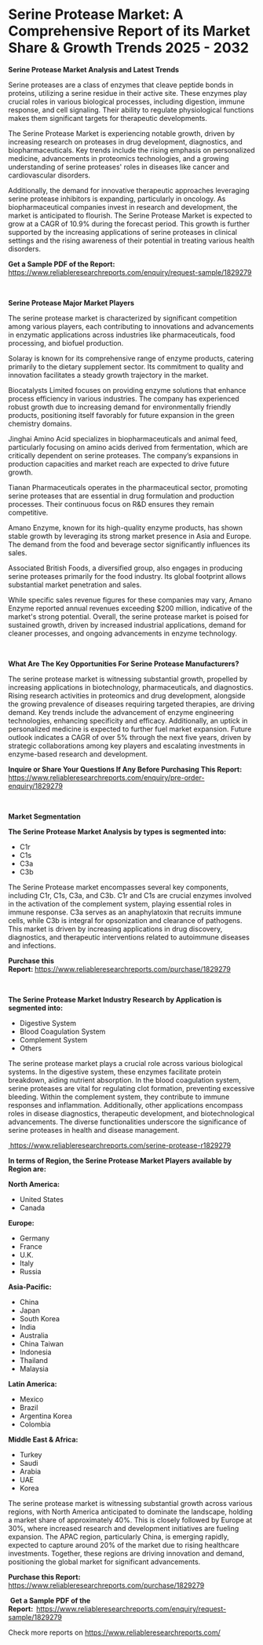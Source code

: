<p><h1>Serine Protease Market: A Comprehensive Report of its Market Share & Growth Trends 2025 - 2032</h1></p><p><strong>Serine Protease Market Analysis and Latest Trends</strong></p>
<p><p>Serine proteases are a class of enzymes that cleave peptide bonds in proteins, utilizing a serine residue in their active site. These enzymes play crucial roles in various biological processes, including digestion, immune response, and cell signaling. Their ability to regulate physiological functions makes them significant targets for therapeutic developments.</p><p>The Serine Protease Market is experiencing notable growth, driven by increasing research on proteases in drug development, diagnostics, and biopharmaceuticals. Key trends include the rising emphasis on personalized medicine, advancements in proteomics technologies, and a growing understanding of serine proteases' roles in diseases like cancer and cardiovascular disorders. </p><p>Additionally, the demand for innovative therapeutic approaches leveraging serine protease inhibitors is expanding, particularly in oncology. As biopharmaceutical companies invest in research and development, the market is anticipated to flourish. The Serine Protease Market is expected to grow at a CAGR of 10.9% during the forecast period. This growth is further supported by the increasing applications of serine proteases in clinical settings and the rising awareness of their potential in treating various health disorders.</p></p>
<p><strong>Get a Sample PDF of the Report:&nbsp;</strong> <a href="https://www.reliableresearchreports.com/enquiry/request-sample/1829279?utm_campaign=3105&utm_medium=2&utm_source=Github&utm_content=ia&utm_term=08032025&utm_id=serine-protease">https://www.reliableresearchreports.com/enquiry/request-sample/1829279</a></p>
<p>&nbsp;</p>
<p><strong>Serine Protease Major Market Players</strong></p>
<p><p>The serine protease market is characterized by significant competition among various players, each contributing to innovations and advancements in enzymatic applications across industries like pharmaceuticals, food processing, and biofuel production.</p><p>Solaray is known for its comprehensive range of enzyme products, catering primarily to the dietary supplement sector. Its commitment to quality and innovation facilitates a steady growth trajectory in the market.</p><p>Biocatalysts Limited focuses on providing enzyme solutions that enhance process efficiency in various industries. The company has experienced robust growth due to increasing demand for environmentally friendly products, positioning itself favorably for future expansion in the green chemistry domains.</p><p>Jinghai Amino Acid specializes in biopharmaceuticals and animal feed, particularly focusing on amino acids derived from fermentation, which are critically dependent on serine proteases. The company’s expansions in production capacities and market reach are expected to drive future growth.</p><p>Tianan Pharmaceuticals operates in the pharmaceutical sector, promoting serine proteases that are essential in drug formulation and production processes. Their continuous focus on R&D ensures they remain competitive.</p><p>Amano Enzyme, known for its high-quality enzyme products, has shown stable growth by leveraging its strong market presence in Asia and Europe. The demand from the food and beverage sector significantly influences its sales.</p><p>Associated British Foods, a diversified group, also engages in producing serine proteases primarily for the food industry. Its global footprint allows substantial market penetration and sales.</p><p>While specific sales revenue figures for these companies may vary, Amano Enzyme reported annual revenues exceeding $200 million, indicative of the market's strong potential. Overall, the serine protease market is poised for sustained growth, driven by increased industrial applications, demand for cleaner processes, and ongoing advancements in enzyme technology.</p></p>
<p>&nbsp;</p>
<p><strong>What Are The Key Opportunities For Serine Protease Manufacturers?</strong></p>
<p><p>The serine protease market is witnessing substantial growth, propelled by increasing applications in biotechnology, pharmaceuticals, and diagnostics. Rising research activities in proteomics and drug development, alongside the growing prevalence of diseases requiring targeted therapies, are driving demand. Key trends include the advancement of enzyme engineering technologies, enhancing specificity and efficacy. Additionally, an uptick in personalized medicine is expected to further fuel market expansion. Future outlook indicates a CAGR of over 5% through the next five years, driven by strategic collaborations among key players and escalating investments in enzyme-based research and development.</p></p>
<p><strong>Inquire or Share Your Questions If Any Before Purchasing This Report:</strong> <a href="https://www.reliableresearchreports.com/enquiry/pre-order-enquiry/1829279?utm_campaign=3105&utm_medium=2&utm_source=Github&utm_content=ia&utm_term=08032025&utm_id=serine-protease">https://www.reliableresearchreports.com/enquiry/pre-order-enquiry/1829279</a></p>
<p>&nbsp;</p>
<p><strong>Market Segmentation</strong></p>
<p><strong>The Serine Protease Market Analysis by types is segmented into:</strong></p>
<p><ul><li>C1r</li><li>C1s</li><li>C3a</li><li>C3b</li></ul></p>
<p><p>The Serine Protease market encompasses several key components, including C1r, C1s, C3a, and C3b. C1r and C1s are crucial enzymes involved in the activation of the complement system, playing essential roles in immune response. C3a serves as an anaphylatoxin that recruits immune cells, while C3b is integral for opsonization and clearance of pathogens. This market is driven by increasing applications in drug discovery, diagnostics, and therapeutic interventions related to autoimmune diseases and infections.</p></p>
<p><strong>Purchase this Report:&nbsp;</strong><a href="https://www.reliableresearchreports.com/purchase/1829279?utm_campaign=3105&utm_medium=2&utm_source=Github&utm_content=ia&utm_term=08032025&utm_id=serine-protease">https://www.reliableresearchreports.com/purchase/1829279</a></p>
<p>&nbsp;</p>
<p><strong>The Serine Protease Market Industry Research by Application is segmented into:</strong></p>
<p><ul><li>Digestive System</li><li>Blood Coagulation System</li><li>Complement System</li><li>Others</li></ul></p>
<p><p>The serine protease market plays a crucial role across various biological systems. In the digestive system, these enzymes facilitate protein breakdown, aiding nutrient absorption. In the blood coagulation system, serine proteases are vital for regulating clot formation, preventing excessive bleeding. Within the complement system, they contribute to immune responses and inflammation. Additionally, other applications encompass roles in disease diagnostics, therapeutic development, and biotechnological advancements. The diverse functionalities underscore the significance of serine proteases in health and disease management.</p></p>
<p><a href="https://www.reliableresearchreports.com/serine-protease-r1829279?utm_campaign=3105&utm_medium=2&utm_source=Github&utm_content=ia&utm_term=08032025&utm_id=serine-protease">&nbsp;https://www.reliableresearchreports.com/serine-protease-r1829279</a></p>
<p><strong>In terms of Region, the Serine Protease Market Players available by Region are:</strong></p>
<p>
    <p> <strong> North America: </strong>
        <ul>
            <li>United States</li>
            <li>Canada</li>
        </ul>
        </p> 
    <p> <strong> Europe: </strong>
        <ul>
            <li>Germany</li>
            <li>France</li>
            <li>U.K.</li>
            <li>Italy</li>
            <li>Russia</li>
        </ul>
        </p> 
    <p> <strong> Asia-Pacific: </strong>
        <ul>
            <li>China</li>
            <li>Japan</li>
            <li>South Korea</li>
            <li>India</li>
            <li>Australia</li>
            <li>China Taiwan</li>
            <li>Indonesia</li>
            <li>Thailand</li>
            <li>Malaysia</li>
        </ul>
        </p> 
    <p> <strong> Latin America: </strong>
        <ul>
            <li>Mexico</li>
            <li>Brazil</li>
            <li>Argentina Korea</li>
            <li>Colombia</li>
        </ul>
        </p> 
    <p> <strong> Middle East & Africa: </strong>
        <ul>
            <li>Turkey</li>
            <li>Saudi</li>
            <li>Arabia</li>
            <li>UAE</li>
            <li>Korea</li>
        </ul>
    </p>
    </p>
<p><p>The serine protease market is witnessing substantial growth across various regions, with North America anticipated to dominate the landscape, holding a market share of approximately 40%. This is closely followed by Europe at 30%, where increased research and development initiatives are fueling expansion. The APAC region, particularly China, is emerging rapidly, expected to capture around 20% of the market due to rising healthcare investments. Together, these regions are driving innovation and demand, positioning the global market for significant advancements.</p></p>
<p><strong>Purchase this Report: </strong><a href="https://www.reliableresearchreports.com/purchase/1829279?utm_campaign=3105&utm_medium=2&utm_source=Github&utm_content=ia&utm_term=08032025&utm_id=serine-protease">https://www.reliableresearchreports.com/purchase/1829279</a></p>
<p>&nbsp;<strong>Get a Sample PDF of the Report:&nbsp;&nbsp;</strong><a href="https://www.reliableresearchreports.com/enquiry/request-sample/1829279?utm_campaign=3105&utm_medium=2&utm_source=Github&utm_content=ia&utm_term=08032025&utm_id=serine-protease">https://www.reliableresearchreports.com/enquiry/request-sample/1829279</a></p>
<p><strong></strong></p>
<p>Check more reports on <a href="https://www.reliableresearchreports.com/?utm_campaign=3105&utm_medium=2&utm_source=Github&utm_content=ia&utm_term=08032025&utm_id=serine-protease">https://www.reliableresearchreports.com/</a></p>